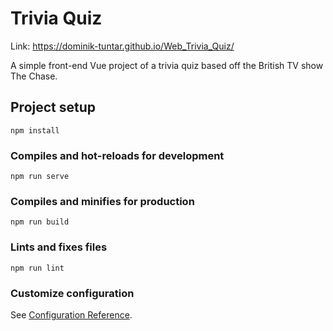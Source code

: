 # Trivia Quiz
Link: https://dominik-tuntar.github.io/Web_Trivia_Quiz/

A simple front-end Vue project of a trivia quiz based off the British TV show The Chase.
## Project setup
```
npm install
```

### Compiles and hot-reloads for development
```
npm run serve
```

### Compiles and minifies for production
```
npm run build
```

### Lints and fixes files
```
npm run lint
```

### Customize configuration
See [Configuration Reference](https://cli.vuejs.org/config/).
